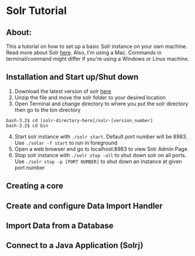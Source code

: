 # Solr Tutorial

## About:
This a tutorial on how to set up a basic Solr instance on your own machine. Read more about
Solr [here](http://lucene.apache.org/solr/).
Also, I'm using a Mac. Commands in terminal/command might differ if you're using a Windows or Linux machine.

## Installation and Start up/Shut down
1) Download the latest version of solr [here](http://www.apache.org/dyn/closer.lua/lucene/solr/7.3.0) <br>
2) Unzip the file and move the solr folder to your desired location <br>
3) Open Terminal and change directory to where you put the solr directory then go to the bin directory
```
bash-3.2$ cd [solr-directory-here]/solr-[version_number]
bash-3.2$ cd bin
```
4) Start solr instance with `./solr start`. Default port number will be 8983. Use `./solar -f start` to run in foreground <br>
5) Open a web browser and go to localhost:8983 to view Solr Admin Page <br>
6) Stop solr instance with `./solr stop -all` to shut down solr on all ports. Use `./solr stop -p [PORT NUMBER]` to shut down an instance at given port number <br>

## Creating a core

## Create and configure Data Import Handler

## Import Data from a Database

## Connect to a Java Application (Solrj)
